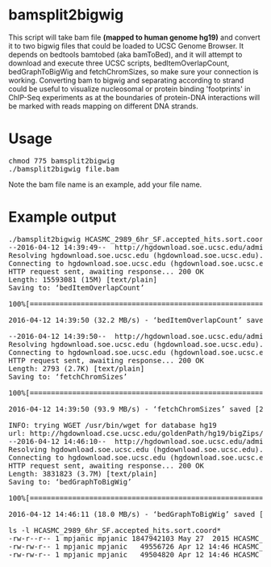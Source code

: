 # bamsplit2bigwig

This script will take bam file **(mapped to human genome hg19)** and convert it to two bigwig files that could be loaded to UCSC Genome Browser. It depends on bedtools bamtobed (aka bamToBed), and it will attempt to download and execute three UCSC scripts, bedItemOverlapCount, bedGraphToBigWig and fetchChromSizes, so make sure your connection is working.
Converting bam to bigwig and separating according to strand could be useful to visualize nucleosomal or protein binding 'footprints' in ChIP-Seq experiments as at the boundaries of protein-DNA interactions will be marked with reads mapping on different DNA strands. 

# Usage

<pre>
chmod 775 bamsplit2bigwig
./bamsplit2bigwig file.bam
</pre>

Note the bam file name is an example, add your file name.

# Example output

<pre>
./bamsplit2bigwig HCASMC_2989_6hr_SF.accepted_hits.sort.coord.bam
--2016-04-12 14:39:49--  http://hgdownload.soe.ucsc.edu/admin/exe/linux.x86_64/bedItemOverlapCount
Resolving hgdownload.soe.ucsc.edu (hgdownload.soe.ucsc.edu)... 128.114.119.163
Connecting to hgdownload.soe.ucsc.edu (hgdownload.soe.ucsc.edu)|128.114.119.163|:80... connected.
HTTP request sent, awaiting response... 200 OK
Length: 15593081 (15M) [text/plain]
Saving to: ‘bedItemOverlapCount’

100%[=======================================================================================================================================================>] 15,593,081  32.2MB/s   in 0.5s

2016-04-12 14:39:50 (32.2 MB/s) - ‘bedItemOverlapCount’ saved [15593081/15593081]

--2016-04-12 14:39:50--  http://hgdownload.soe.ucsc.edu/admin/exe/linux.x86_64/fetchChromSizes
Resolving hgdownload.soe.ucsc.edu (hgdownload.soe.ucsc.edu)... 128.114.119.163
Connecting to hgdownload.soe.ucsc.edu (hgdownload.soe.ucsc.edu)|128.114.119.163|:80... connected.
HTTP request sent, awaiting response... 200 OK
Length: 2793 (2.7K) [text/plain]
Saving to: ‘fetchChromSizes’

100%[=======================================================================================================================================================>] 2,793       --.-K/s   in 0s

2016-04-12 14:39:50 (93.9 MB/s) - ‘fetchChromSizes’ saved [2793/2793]

INFO: trying WGET /usr/bin/wget for database hg19
url: http://hgdownload.cse.ucsc.edu/goldenPath/hg19/bigZips/hg19.chrom.sizes
--2016-04-12 14:46:10--  http://hgdownload.soe.ucsc.edu/admin/exe/linux.x86_64/bedGraphToBigWig
Resolving hgdownload.soe.ucsc.edu (hgdownload.soe.ucsc.edu)... 128.114.119.163
Connecting to hgdownload.soe.ucsc.edu (hgdownload.soe.ucsc.edu)|128.114.119.163|:80... connected.
HTTP request sent, awaiting response... 200 OK
Length: 3831823 (3.7M) [text/plain]
Saving to: ‘bedGraphToBigWig’

100%[=======================================================================================================================================================>] 3,831,823   18.0MB/s   in 0.2s

2016-04-12 14:46:11 (18.0 MB/s) - ‘bedGraphToBigWig’ saved [3831823/3831823]

ls -l HCASMC_2989_6hr_SF.accepted_hits.sort.coord*
-rw-r--r-- 1 mpjanic mpjanic 1847942103 May 27  2015 HCASMC_2989_6hr_SF.accepted_hits.sort.coord.bam
-rw-rw-r-- 1 mpjanic mpjanic   49556726 Apr 12 14:46 HCASMC_2989_6hr_SF.accepted_hits.sort.coord.bam.minus.bw
-rw-rw-r-- 1 mpjanic mpjanic   49504820 Apr 12 14:46 HCASMC_2989_6hr_SF.accepted_hits.sort.coord.bam.plus.bw
</pre>
